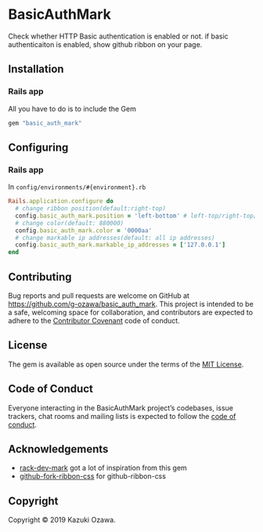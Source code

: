 # BasicAuthMark
Check whether HTTP Basic authentication is enabled or not.
if basic authenticaiton is enabled, show github ribbon on your page.

## Installation

### Rails app
All you have to do is to include the Gem
```ruby
gem "basic_auth_mark"
```

## Configuring
### Rails app
In `config/environments/#{environment}.rb`

```ruby
Rails.application.configure do
  # change ribbon position(default:right-top)
  config.basic_auth_mark.position = 'left-bottom' # left-top/right-top/left-bottom/right-bottom
  # change color(default: 880000)
  config.basic_auth_mark.color = '0000aa'
  # change markable ip addresses(default: all ip addresses)
  config.basic_auth_mark.markable_ip_addresses = ['127.0.0.1']
end
```



## Contributing

Bug reports and pull requests are welcome on GitHub at https://github.com/g-ozawa/basic_auth_mark. This project is intended to be a safe, welcoming space for collaboration, and contributors are expected to adhere to the [Contributor Covenant](http://contributor-covenant.org) code of conduct.

## License

The gem is available as open source under the terms of the [MIT License](https://opensource.org/licenses/MIT).

## Code of Conduct

Everyone interacting in the BasicAuthMark project’s codebases, issue trackers, chat rooms and mailing lists is expected to follow the [code of conduct](https://github.com/g-ozawa/basic_auth_mark/blob/master/CODE_OF_CONDUCT.md).

## Acknowledgements
- [rack-dev-mark](https://github.com/dtaniwaki/rack-dev-mark) got a lot of inspiration from this gem
- [github-fork-ribbon-css](https://github.com/simonwhitaker/github-fork-ribbon-css) for github-ribbon-css

## Copyright
Copyright © 2019 Kazuki Ozawa.

